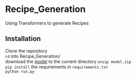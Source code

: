 # Recipe_Generation
Using Transformers to generate Recipes

## Installation
Clone the repository  
`cd` into Recipe_Generation/  
download the [model](https://drive.google.com/file/d/1iGBn7v_n_Q0JbOzv0-54avZaq-KVH7W6/view?usp=sharing) to the current directory
`unzip model.zip`  
`pip install` the requirements in `requirements.txt`  
`python run.py`  
